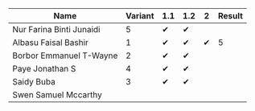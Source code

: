 |Name                              |Variant| 1.1 | 1.2 | 2 | Result |
|----------------------------------|-------|-----|-----|-----|----|
|Nur Farina Binti Junaidi          | 5     | ✔  | ✔ |    |    |  
|Albasu Faisal Bashir              | 1     | ✔  | ✔ | ✔ | 5  |  
|Borbor Emmanuel T-Wayne           | 2     | ✔  | ✔ |    |    |        
|Paye Jonathan S                   | 4     | ✔  | ✔ |    |    |     
|Saidy Buba                        | 3     | ✔  | ✔  |    |    |    
|Swen Samuel Mccarthy              |       |    |    |    |    |   
